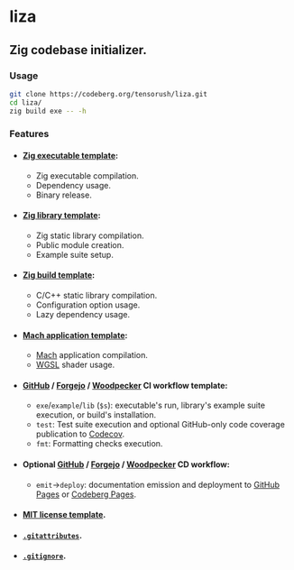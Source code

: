 # liza

## Zig codebase initializer.

### Usage

```sh
git clone https://codeberg.org/tensorush/liza.git
cd liza/
zig build exe -- -h
```

### Features

- #### [Zig executable template](src/templates/exe/):
    - Zig executable compilation.
    - Dependency usage.
    - Binary release.

- #### [Zig library template](src/templates/lib/):
    - Zig static library compilation.
    - Public module creation.
    - Example suite setup.

- #### [Zig build template](src/templates/bld/):
    - C/C++ static library compilation.
    - Configuration option usage.
    - Lazy dependency usage.

- #### [Mach application template](src/templates/app/):
    - [Mach](https://machengine.org/) application compilation.
    - [WGSL](https://www.w3.org/TR/WGSL/) shader usage.

- #### [GitHub](src/templates/.github/workflows/ci.yaml) / [Forgejo](src/templates/.forgejo/workflows/ci.yaml) / [Woodpecker](src/templates/.woodpecker/ci.yaml) CI workflow template:
    - `exe`/`example`/`lib` (`$s`): executable's run, library's example suite execution, or build's installation.
    - `test`: Test suite execution and optional GitHub-only code coverage publication to [Codecov](https://docs.codecov.com/docs/github-2-getting-a-codecov-account-and-uploading-coverage#install-the-github-app-integration).
    - `fmt`: Formatting checks execution.

- #### Optional [GitHub](src/templates/.github/workflows/cd.yaml) / [Forgejo](src/templates/.forgejo/workflows/cd.yaml) / [Woodpecker](src/templates/.woodpecker/cd.yaml) CD workflow:
    - `emit`->`deploy`: documentation emission and deployment to [GitHub Pages](https://docs.github.com/en/pages/getting-started-with-github-pages/configuring-a-publishing-source-for-your-github-pages-site#publishing-with-a-custom-github-actions-workflow) or [Codeberg Pages](https://codeberg.page).

- #### [MIT license template](src/templates/LICENSE).

- #### [`.gitattributes`](src/templates/.gitattributes).

- #### [`.gitignore`](src/templates/.gitignore).
